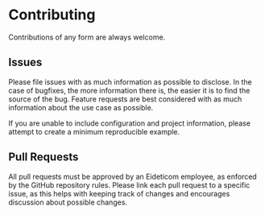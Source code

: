 # Contributing

Contributions of any form are always welcome.

## Issues

Please file issues with as much information as possible to disclose.
In the case of bugfixes, the more information there is, the easier it is to find the source of the bug. Feature requests are best considered with as much information about the use case as possible.

If you are unable to include configuration and project information, please attempt to create a minimum reproducible example.

## Pull Requests

All pull requests must be approved by an Eideticom employee, as enforced by the GitHub repository rules. Please link each pull request to a specific issue, as this helps with keeping track of changes and encourages discussion about possible changes.
